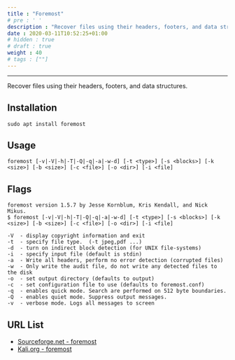 ```yaml
---
title : "Foremost"
# pre : ' '
description : "Recover files using their headers, footers, and data structures."
date : 2020-03-11T10:52:25+01:00
# hidden : true
# draft : true
weight : 40
# tags : [""]
---
```


---

Recover files using their headers, footers, and data structures.

## Installation

```plain
sudo apt install foremost
```

## Usage

```plain
foremost [-v|-V|-h|-T|-Q|-q|-a|-w-d] [-t <type>] [-s <blocks>] [-k <size>] [-b <size>] [-c <file>] [-o <dir>] [-i <file]
```

## Flags

```plain
foremost version 1.5.7 by Jesse Kornblum, Kris Kendall, and Nick Mikus.
$ foremost [-v|-V|-h|-T|-Q|-q|-a|-w-d] [-t <type>] [-s <blocks>] [-k <size>] [-b <size>] [-c <file>] [-o <dir>] [-i <file]

-V  - display copyright information and exit
-t  - specify file type.  (-t jpeg,pdf ...)
-d  - turn on indirect block detection (for UNIX file-systems)
-i  - specify input file (default is stdin)
-a  - Write all headers, perform no error detection (corrupted files)
-w  - Only write the audit file, do not write any detected files to the disk
-o  - set output directory (defaults to output)
-c  - set configuration file to use (defaults to foremost.conf)
-q  - enables quick mode. Search are performed on 512 byte boundaries.
-Q  - enables quiet mode. Suppress output messages.
-v  - verbose mode. Logs all messages to screen
```

## URL List

- [Sourceforge.net - foremost](http://foremost.sourceforge.net/)
- [Kali.org - foremost](https://tools.kali.org/forensics/foremost)
